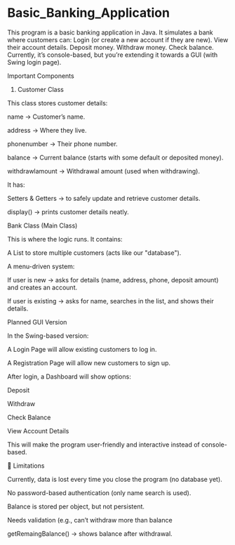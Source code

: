 # Basic_Banking_Application

This program is a basic banking application in Java. It simulates a bank where customers can:  Login (or create a new account if they are new).  View their account details.  Deposit money.  Withdraw money.  Check balance.  Currently, it’s console-based, but you’re extending it towards a GUI (with Swing login page).

Important Components

1. Customer Class

This class stores customer details:

name → Customer’s name.

address → Where they live.

phonenumber → Their phone number.

balance → Current balance (starts with some default or deposited money).

withdrawlamount → Withdrawal amount (used when withdrawing).

It has:

Setters & Getters → to safely update and retrieve customer details.

display() → prints customer details neatly.


Bank Class (Main Class)

This is where the logic runs. It contains:

A List<Customer> to store multiple customers (acts like our "database").

A menu-driven system:

If user is new → asks for details (name, address, phone, deposit amount) and creates an account.

If user is existing → asks for name, searches in the list, and shows their details.


Planned GUI Version

In the Swing-based version:

A Login Page will allow existing customers to log in.

A Registration Page will allow new customers to sign up.

After login, a Dashboard will show options:

Deposit

Withdraw

Check Balance

View Account Details

This will make the program user-friendly and interactive instead of console-based.

📌 Limitations

Currently, data is lost every time you close the program (no database yet).

No password-based authentication (only name search is used).

Balance is stored per object, but not persistent.

Needs validation (e.g., can’t withdraw more than balance

getRemaingBalance() → shows balance after withdrawal.
